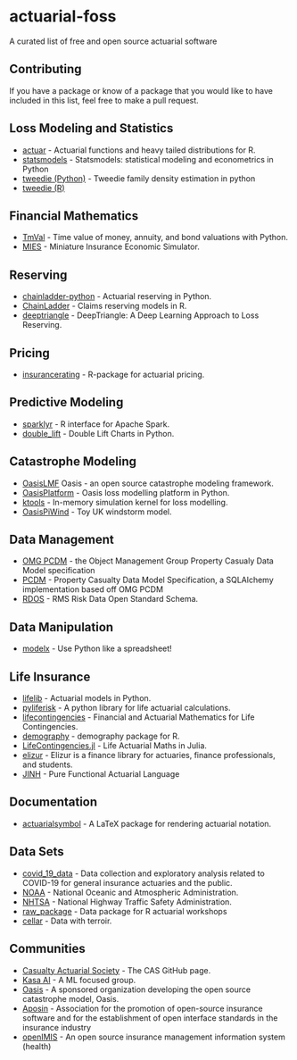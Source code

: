 # actuarial-foss
A curated list of free and open source actuarial software

## Contributing

If you have a package or know of a package that you would like to have included in this list, feel free to make a pull request.

## Loss Modeling and Statistics
- [actuar](https://github.com/vigou3/actuar) - Actuarial functions and heavy tailed distributions for R.
- [statsmodels](https://github.com/statsmodels/statsmodels) - Statsmodels: statistical modeling and econometrics in Python
- [tweedie (Python)](https://github.com/thequackdaddy/tweedie) - Tweedie family density estimation in python 
- [tweedie (R)](https://cran.r-project.org/web/packages/tweedie/index.html)

## Financial Mathematics
- [TmVal](https://github.com/genedan/TmVal) - Time value of money, annuity, and bond valuations with Python.
- [MIES](https://github.com/genedan/MIES) - Miniature Insurance Economic Simulator.

## Reserving
- [chainladder-python](https://github.com/casact/chainladder-python) - Actuarial reserving in Python.
- [ChainLadder](https://github.com/mages/chainladder) - Claims reserving models in R.
- [deeptriangle](https://github.com/kasaai/deeptriangle) - DeepTriangle: A Deep Learning Approach to Loss Reserving.

## Pricing
- [insurancerating](https://github.com/MHaringa/insurancerating) - R-package for actuarial pricing.

## Predictive Modeling
- [sparklyr](https://github.com/sparklyr/sparklyr) - R interface for Apache Spark.
- [double_lift](https://github.com/casact/double_lift) - Double Lift Charts in Python.

## Catastrophe Modeling
- [OasisLMF](https://github.com/OasisLMF/OasisLMF) Oasis - an open source catastrophe modeling framework.
- [OasisPlatform](https://github.com/OasisLMF/OasisPlatform) - Oasis loss modelling platform in Python.
- [ktools](https://github.com/OasisLMF/ktools) - In-memory simulation kernel for loss modelling.
- [OasisPiWind](https://github.com/OasisLMF/OasisPiWind) - Toy UK windstorm model.

## Data Management
- [OMG PCDM](https://www.omg.org/spec/PC/About-PC/) - the Object Management Group Property Casualy Data Model specification
- [PCDM](https://github.com/genedan/MIES) - Property Casualty Data Model Specification, a SQLAlchemy implementation based off OMG PCDM
- [RDOS](https://github.com/RMS-open-standards/RDOS) - RMS Risk Data Open Standard Schema.

## Data Manipulation
- [modelx](https://github.com/fumitoh/modelx) - Use Python like a spreadsheet!

## Life Insurance
- [lifelib](https://github.com/fumitoh/lifelib) - Actuarial models in Python.
- [pyliferisk](https://github.com/franciscogarate/pyliferisk) - A python library for life actuarial calculations.
- [lifecontingencies](https://github.com/spedygiorgio/lifecontingencies) - Financial and Actuarial Mathematics for Life Contingencies.
- [demography](https://github.com/robjhyndman/demography) - demography package for R.
- [LifeContingencies.jl](https://github.com/JuliaActuary/LifeContingencies.jl) - Life Actuarial Maths in Julia.
- [elizur](https://github.com/trollefson/elizur) - Elizur is a finance library for actuaries, finance professionals, and students.
- [JINH](https://github.com/SUNJIANZHI/JINH) - Pure Functional Actuarial Language

## Documentation
- [actuarialsymbol](https://ctan.org/pkg/actuarialsymbol?lang=en) - A LaTeX package for rendering actuarial notation.

## Data Sets

- [covid_19_data](https://github.com/casact/covid_19_data) - Data collection and exploratory analysis related to COVID-19 for general insurance actuaries and the public.
- [NOAA](https://www.ncdc.noaa.gov/) - National Oceanic and Atmospheric Administration.
- [NHTSA](https://www.nhtsa.gov/research-data/databases-and-software) - National Highway Traffic Safety Administration.
- [raw_package](https://github.com/casact/raw_package) - Data package for R actuarial workshops
- [cellar](https://github.com/kasaai/cellar) - Data with terroir.

## Communities

- [Casualty Actuarial Society](github.com/casact) - The CAS GitHub page.
- [Kasa AI](https://github.com/kasaai/) - A ML focused group.
- [Oasis](https://github.com/OasisLMF) - A sponsored organization developing the open source catastrophe model, Oasis.
- [Aposin](https://github.com/aposin) - Association for the promotion of open-source insurance software and for the establishment of open interface standards in the insurance industry
- [openIMIS](https://github.com/openimis) - An open source insurance management information system (health)
